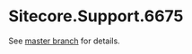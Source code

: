 # Sitecore.Support.6675

See [master branch](https://github.com/sitecoresupport/Sitecore.Support.6675) for details.